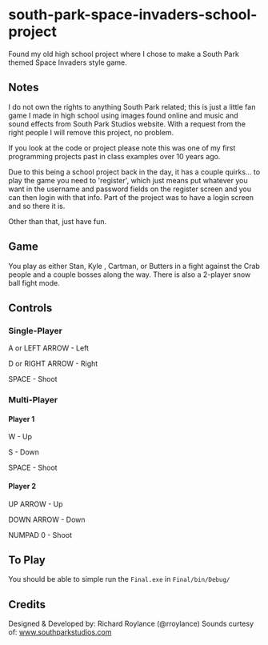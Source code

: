 # south-park-space-invaders-school-project
Found my old high school project where I chose to make a South Park themed Space Invaders style game.

## Notes
I do not own the rights to anything South Park related; this is just a little fan game I made in high school using images found online and music and sound effects from South Park Studios website. With a request from the right people I will remove this project, no problem.

If you look at the code or project please note this was one of my first programming projects past in class examples over 10 years ago.

Due to this being a school project back in the day, it has a couple quirks... to play the game you need to 'register', which just means put whatever you want in the username and password fields on the register screen and you can then login with that info. Part of the project was to have a login screen and so there it is.

Other than that, just have fun.

## Game

You play as either Stan, Kyle , Cartman, or Butters in a fight against the Crab people and a couple bosses along the way. There is also a 2-player snow ball fight mode.

## Controls
### Single-Player
A or LEFT ARROW - Left

D or RIGHT ARROW - Right

SPACE - Shoot

### Multi-Player
#### Player 1
W - Up

S - Down

SPACE - Shoot

#### Player 2
UP ARROW - Up

DOWN ARROW - Down

NUMPAD 0 - Shoot

## To Play
You should be able to simple run the ```Final.exe``` in ```Final/bin/Debug/```

## Credits

Designed & Developed by: Richard Roylance (@rroylance)
Sounds curtesy of: www.southparkstudios.com
